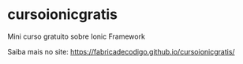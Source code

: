 # cursoionicgratis
Mini curso gratuito sobre Ionic Framework

Saiba mais no site: https://fabricadecodigo.github.io/cursoionicgratis/
